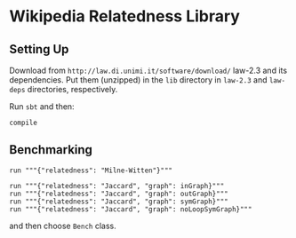 Wikipedia Relatedness Library
=============================


Setting Up
----------

Download from `http://law.di.unimi.it/software/download/` law-2.3 and its dependencies. Put them (unzipped) in the `lib` directory in `law-2.3` and `law-deps` directories, respectively.

Run `sbt` and then:

    compile
    
    
Benchmarking
------------
    
    run """{"relatedness": "Milne-Witten"}"""
    
    run """{"relatedness": "Jaccard", "graph": inGraph}"""
    run """{"relatedness": "Jaccard", "graph": outGraph}"""
    run """{"relatedness": "Jaccard", "graph": symGraph}"""
    run """{"relatedness": "Jaccard", "graph": noLoopSymGraph}"""


and then choose `Bench` class.